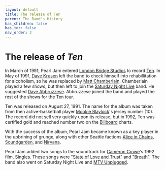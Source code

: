 ```yaml
---
layout: default
title: The release of Ten
parent: The Band's History
has_children: false
has_toc: false
nav_order: 3
---
```

# The release of *Ten*

In March of 1991, Pearl Jam entered [London Bridge Studios](https://google.com) to record [Ten](https://google.com). In May of 1991, [Dave Krusen](https://pearljamopedia.ml/docs/Notable-People/Past-Members/Dave-Krusen/) left the band to check himself into rehabillitation for alcoholism, so he was replaced by [Matt Chamberlain](https://pearljamopedia.ml/docs/Notable-People/Past-Members/Matt-Chamberlain/). Chamberlain played a few shows, but then left to join the [Saturday Night Live](https://google.com) band. He suggested [Dave Abbruzzese](https://pearljamopedia.ml/docs/Notable-People/Past-Members/Dave-Abbruzzese/). Abbruzzese joined the band and played the rest of the shows for the Ten tour.

Ten was released on August 27, 1991. The name for the album was taken from then active-basketball player [Mookie Blaylock](https://google.com)'s jersey number (10). The record did not sell very quickly upon its release, but in 1992, Ten was certified gold and reached number two on the [Billboard](https://google.com) charts. 

With the success of the album, Pearl Jam became known as a key player in the upbrining of grunge, along with other Seattle factions [Alice in Chains](https://google.com), [Soundgarden](https://google.com), and [Nirvana](https://google.com).

Pearl Jam added two songs to the soundtrack for [Cameron Crowe](https://google.com)'s 1992 film, [Singles](https://google.com). These songs were ["State of Love and Trust"](https://google.com) and ["Breath"](https://google.com). The band also went on Saturday Night Live and [MTV Unplugged](https://google.com).
